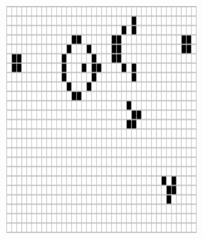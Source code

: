
<p align="center">
  <img src="https://github.com/violet360/violet360/blob/main/Gosperglidergun.gif" alt="animated" width="950px" height= "600px"/>
</p>
